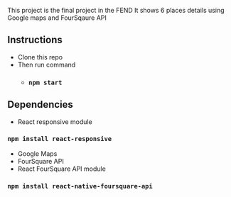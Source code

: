 This project is the final project in the FEND 
It shows 6 places details using Google maps and FourSqaure API

## Instructions
- Clone this repo
- Then run command
  - ### `npm start`

## Dependencies
- React responsive module
### `npm install react-responsive`
- Google Maps
- FourSquare API
- React FourSquare API module
### `npm install react-native-foursquare-api`